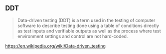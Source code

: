 ## DDT

> Data-driven testing (DDT) is a term used in the testing of computer software to describe testing done using a table of conditions directly as test inputs and verifiable outputs as well as the process where test environment settings and control are not hard-coded.

https://en.wikipedia.org/wiki/Data-driven_testing
